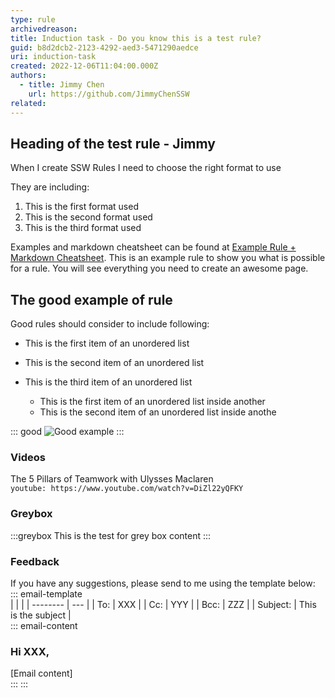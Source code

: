 ```yaml
---
type: rule
archivedreason:
title: Induction task - Do you know this is a test rule?
guid: b8d2dcb2-2123-4292-aed3-5471290aedce
uri: induction-task
created: 2022-12-06T11:04:00.000Z
authors:
  - title: Jimmy Chen
    url: https://github.com/JimmyChenSSW
related:
---
```


## Heading of the test rule - Jimmy

When I create SSW Rules I need to choose the right format to use 

They are including:

<!--StartFragment-->

1. This is the first format used
2. This is the second format used
3. This is the third format used

<!--EndFragment-->

Examples and markdown cheatsheet can be found at [Example Rule + Markdown Cheatsheet](https://ssw.com.au/rules/rule#unordered-list). This is an example rule to show you what is possible for a rule. You will see everything you need to create an awesome page.

<!--endintro-->

## The good example of rule

Good rules should consider to include following:

<!--StartFragment-->

* This is the first item of an unordered list
* This is the second item of an unordered list
* This is the third item of an unordered list

  * This is the first item of an unordered list inside another
  * This is the second item of an unordered list inside anothe

<!--EndFragment-->

::: good
![Good example](http://1.bp.blogspot.com/-lMa-GVtYHeM/U-x7N2cagBI/AAAAAAAACsQ/CK4yIriKuSI/s1600/8%2BBest%2BRules%2Bfor%2BGood%2BProgramming%2BStyle.jpg)
:::

### Videos
The 5 Pillars of Teamwork with Ulysses Maclaren  
`youtube: https://www.youtube.com/watch?v=DiZl22yQFKY`

### Greybox
:::greybox
This is the test for grey box content
:::

### Feedback
If you have any suggestions, please send to me using the template below:  
::: email-template  
|          |     |
| -------- | --- |
| To:      | XXX |
| Cc:      | YYY |
| Bcc:     | ZZZ |
| Subject: | This is the subject |  
::: email-content  

### Hi XXX,  
[Email content]    
:::
:::
